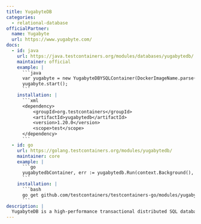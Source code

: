 ```yaml
---
title: YugabyteDB
categories:
  - relational-database
officialPartner:
  name: Yugabyte
  url: https://www.yugabyte.com/
docs:
  - id: java
    url: https://java.testcontainers.org/modules/databases/yugabytedb/
    maintainer: official
    example: |
      ```java
      var yugabyte = new YugabyteDBYSQLContainer(DockerImageName.parse("yugabytedb/yugabyte:2.14.4.0-b26"));
      yugabyte.start();
      ```
    installation: |
      ```xml
      <dependency>
          <groupId>org.testcontainers</groupId>
          <artifactId>yugabytedb</artifactId>
          <version>1.20.0</version>
          <scope>test</scope>
      </dependency>
      ```
  - id: go
    url: https://golang.testcontainers.org/modules/yugabytedb/
    maintainer: core
    example: |
      ```go
      yugabytedbContainer, err := yugabytedb.Run(context.Background(), "yugabytedb/yugabyte:2024.1.3.0-b105")
      ```
    installation: |
      ```bash
      go get github.com/testcontainers/testcontainers-go/modules/yugabytedb
      ```
description: |
  YugabyteDB is a high-performance transactional distributed SQL database for cloud-native applications.
---
```

